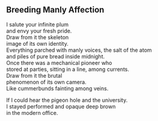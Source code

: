 Breeding Manly Affection
------------------------
I salute your infinite plum  
and envy your fresh pride.  
Draw from it the skeleton  
image of its own identity.  
Everything parched with manly voices, the salt of the atom  
and piles of pure bread inside midnight.  
Once there was a mechanical pioneer who  
stored at parties, sitting in a line, among currents.  
Draw from it the brutal  
phenomenon of its own camera.  
Like cummerbunds fainting among veins.  
  
If I could hear the pigeon hole and the university.  
I stayed performed and opaque deep brown  
in the modern office.  
